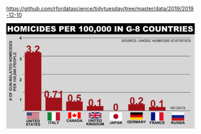 https://github.com/rfordatascience/tidytuesday/tree/master/data/2019/2019-12-10

![](plots/replicate-homicides.png)
